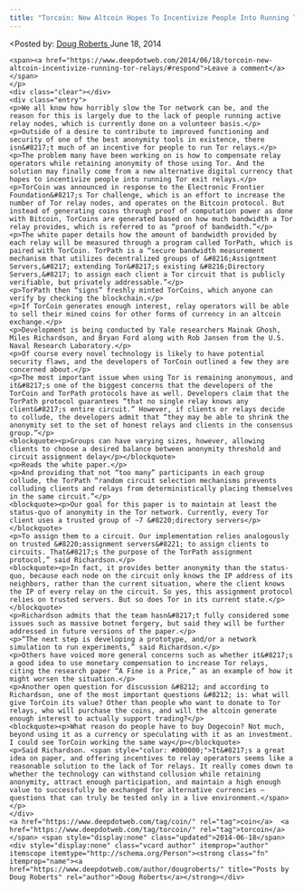 ```yaml
---
title: "Torcoin: New Altcoin Hopes To Incentivize People Into Running Tor Relays"
---
```


<article class="post-listing post-6037 post type-post status-publish format-standard has-post-thumbnail hentry  tag-coin  coin">
<<span>Posted by: <a href="https://www.deepdotweb.com/author/dougroberts/" title="">Doug Roberts </a></span>
    <span>June 18, 2014</span>
    
    <span><a href="https://www.deepdotweb.com/2014/06/18/torcoin-new-altcoin-incentivize-running-tor-relays/#respond">Leave a comment</a></span>
    </p>
    <div class="clear"></div>
    <div class="entry">
    <p>We all know how horribly slow the Tor network can be, and the reason for this is largely due to the lack of people running active relay nodes, which is currently done on a volunteer basis.</p>
    <p>Outside of a desire to contribute to improved functioning and security of one of the best anonymity tools in existence, there isn&#8217;t much of an incentive for people to run Tor relays.</p>
    <p>The problem many have been working on is how to compensate relay operators while retaining anonymity of those using Tor. And the solution may finally come from a new alternative digital currency that hopes to incentivize people into running Tor exit relays.</p>
    <p>TorCoin was announced in response to the Electronic Frontier Foundation&#8217;s Tor challenge, which is an effort to increase the number of Tor relay nodes, and operates on the Bitcoin protocol. But instead of generating coins through proof of computation power as done with Bitcoin, TorCoins are generated based on how much bandwidth a Tor relay provides, which is referred to as “proof of bandwidth.”</p>
    <p>The white paper details how the amount of bandwidth provided by each relay will be measured through a program called TorPath, which is paired with TorCoin. TorPath is a “secure bandwidth measurement mechanism that utilizes decentralized groups of &#8216;Assigntment Servers,&#8217; extending Tor&#8217;s existing &#8216;Directory Servers,&#8217; to assign each client a Tor circuit that is publicly verifiable, but privately addressable.”</p>
    <p>TorPath then “signs” freshly minted TorCoins, which anyone can verify by checking the blockchain.</p>
    <p>If TorCoin generates enough interest, relay operators will be able to sell their mined coins for other forms of currency in an altcoin exchange.</p>
    <p>Development is being conducted by Yale researchers Mainak Ghosh, Miles Richardson, and Bryan Ford along with Rob Jansen from the U.S. Naval Research Laboratory.</p>
    <p>Of course every novel technology is likely to have potential security flaws, and the developers of TorCoin outlined a few they are concerned about.</p>
    <p>The most important issue when using Tor is remaining anonymous, and it&#8217;s one of the biggest concerns that the developers of the TorCoin and TorPath protocols have as well. Developers claim that the TorPath protocol guarantees “that no single relay knows any client&#8217;s entire circuit.” However, if clients or relays decide to collude, the developers admit that “they may be able to shrink the anonymity set to the set of honest relays and clients in the consensus group.”</p>
    <blockquote><p>Groups can have varying sizes, however, allowing clients to choose a desired balance between anonymity threshold and circuit assignment delay</p></blockquote>
    <p>Reads the white paper.</p>
    <p>And providing that not “too many” participants in each group collude, the TorPath “random circuit selection mechanisms prevents colluding clients and relays from deterministically placing themselves in the same circuit.”</p>
    <blockquote><p>Our goal for this paper is to maintain at least the status-quo of anonymity in the Tor network. Currently, every Tor client uses a trusted group of ~7 &#8220;directory servers</p></blockquote>
    <p>To assign them to a circuit. Our implementation relies analogously on trusted &#8220;assignment servers&#8221; to assign clients to circuits. That&#8217;s the purpose of the TorPath assignment protocol,” said Richardson.</p>
    <blockquote><p>In fact, it provides better anonymity than the status-quo, because each node on the circuit only knows the IP address of its neighbors, rather than the current situation, where the client knows the IP of every relay on the circuit. So yes, this assignment protocol relies on trusted servers. But so does Tor in its current state.</p></blockquote>
    <p>Richardson admits that the team hasn&#8217;t fully considered some issues such as massive botnet forgery, but said they will be further addressed in future versions of the paper.</p>
    <p>“The next step is developing a prototype, and/or a network simulation to run experiments,” said Richardson.</p>
    <p>Others have voiced more general concerns such as whether it&#8217;s a good idea to use monetary compensation to increase Tor relays, citing the research paper “A Fine is a Price,” as an example of how it might worsen the situation.</p>
    <p>Another open question for discussion &#8212; and according to Richardson, one of the most important questions &#8212; is: what will give TorCoin its value? Other than people who want to donate to Tor relays, who will purchase the coins, and will the altcoin generate enough interest to actually support trading?</p>
    <blockquote><p>What reason do people have to buy Dogecoin? Not much, beyond using it as a currency or speculating with it as an investment. I could see TorCoin working the same way</p></blockquote>
    <p>Said Richardson. <span style="color: #000000;">It&#8217;s a great idea on paper, and offering incentives to relay operators seems like a reasonable solution to the lack of Tor relays. It really comes down to whether the technology can withstand collusion while retaining anonymity, attract enough participation, and maintain a high enough value to successfully be exchanged for alternative currencies – questions that can truly be tested only in a live environment.</span></p>
    </div>
    <a href="https://www.deepdotweb.com/tag/coin/" rel="tag">coin</a>  <a href="https://www.deepdotweb.com/tag/torcoin/" rel="tag">torcoin</a></span> <span style="display:none" class="updated">2014-06-18</span>
    <div style="display:none" class="vcard author" itemprop="author" itemscope itemtype="http://schema.org/Person"><strong class="fn" itemprop="name"><a href="https://www.deepdotweb.com/author/dougroberts/" title="Posts by Doug Roberts" rel="author">Doug Roberts</a></strong></div>
    
